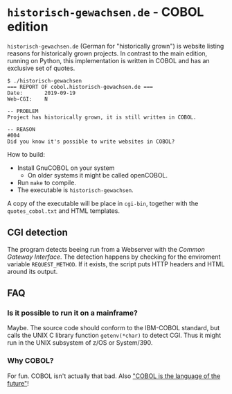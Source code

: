 # `historisch-gewachsen.de` - COBOL edition

`historisch-gewachsen.de` (German for "historically grown") is website listing reasons for historically grown projects.
In contrast to the main edition, running on Python, this implementation is written in COBOL and has an exclusive set of quotes.

```
$ ./historisch-gewachsen
=== REPORT OF cobol.historisch-gewachsen.de ===                                 
Date:       2019-09-19                                                          
Web-CGI:    N                                                                   
                                                                                
-- PROBLEM                                                                      
Project has historically grown, it is still written in COBOL.                   
                                                                                
-- REASON                                                                       
#004                                                                            
Did you know it's possible to write websites in COBOL?                          
```

How to build:
 - Install GnuCOBOL on your system
    - On older systems it might be called openCOBOL.
 - Run `make` to compile.
 - The executable is `historisch-gewachsen`.

A copy of the executable will be place in `cgi-bin`, together with the `quotes_cobol.txt` and HTML templates.

## CGI detection

The program detects beeing run from a Webserver with the *Common Gateway Interface*.
The detection happens by checking for the enviroment variable `REQUEST_METHOD`. 
If it exists, the script puts HTTP headers and HTML around its output.

## FAQ
### Is it possible to run it on a mainframe?
Maybe. The source code should conform to the IBM-COBOL standard,
but calls the UNIX C library function `getenv(*char)` to detect CGI.
Thus it might run in the UNIX subsystem of z/OS or System/390.

### Why COBOL?
For fun. COBOL isn't actually that bad. Also ["COBOL is the language of the future"](https://share.confex.com/share/120/webprogram/Handout/Session12334/S12334TR.pdf)!